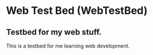 # Web Test Bed (WebTestBed)
## Testbed for my web stuff.

This is a testbed for me learning web development.